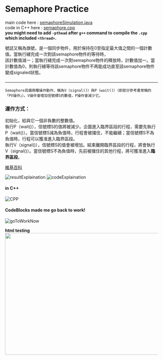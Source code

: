 # Semaphore Practice
main code here : [semaphoreSimulation.java](https://github.com/LaZoark/Operation_System/blob/main/semaphorePractice/src/semaphoreSimulation.java)  
code in C++ here : [semaphore.cpp](https://github.com/LaZoark/Operation_System/blob/main/semaphorePractice/semaphore.cpp)  
**you might need to add `-pthead` after `g++` command to compile the `.cpp` which included `<thread>`.**  


號誌又稱為旗號，是一個同步物件，用於保持在0至指定最大值之間的一個計數值。當執行緒完成一次對該semaphore物件的等待時，  
該計數值減一；當執行緒完成一次對semaphore物件的釋放時，計數值加一。當計數值為0，則執行緒等待該semaphore物件不再能成功直至該semaphore物件變成signaled狀態。  
### <hr>
    Semaphore具備兩種操作動作，稱為V（signal()）與P（wait()）（即部分參考書常稱的「PV操作」）。V操作會增加信號標S的數值，P操作會減少它。

### 運作方式：
初始化，給與它一個非負數的整數值。  
執行P（wait()），信號標S的值將被減少。企圖進入臨界區段的行程，需要先執行P（wait()）。當信號標S減為負值時，行程會被擋住，不能繼續；當信號標S不為負值時，行程可以獲准進入臨界區段。  
執行V（signal()），信號標S的值會被增加。結束離開臨界區段的行程，將會執行V（signal()）。當信號標S不為負值時，先前被擋住的其他行程，將可獲准進入**臨界區段**。

[維基百科](https://zh.wikipedia.org/zh-tw/%E4%BF%A1%E5%8F%B7%E9%87%8F)  

![resultExplaination](https://user-images.githubusercontent.com/25290627/114026933-6e28e180-98a9-11eb-8241-f62aa0d5602d.png)
![codeExplaination](https://user-images.githubusercontent.com/25290627/114275028-8dfc0900-9a53-11eb-8786-e2cef7eedf71.png)  
#### in C++
![CPP](https://user-images.githubusercontent.com/25290627/114275032-8f2d3600-9a53-11eb-88e7-60182ed8e2ee.png)  

#### CodeBlocks made me go back to work!  
![goToWorkNow](https://user-images.githubusercontent.com/25290627/114275035-8fc5cc80-9a53-11eb-8dc5-be3ff83c313d.png)

  
**html testing**  
<img src="https://user-images.githubusercontent.com/25290627/114275035-8fc5cc80-9a53-11eb-8dc5-be3ff83c313d.png" data-canonical-src="https://user-images.githubusercontent.com/25290627/114275035-8fc5cc80-9a53-11eb-8dc5-be3ff83c313d.png" width="640" height="400" />

